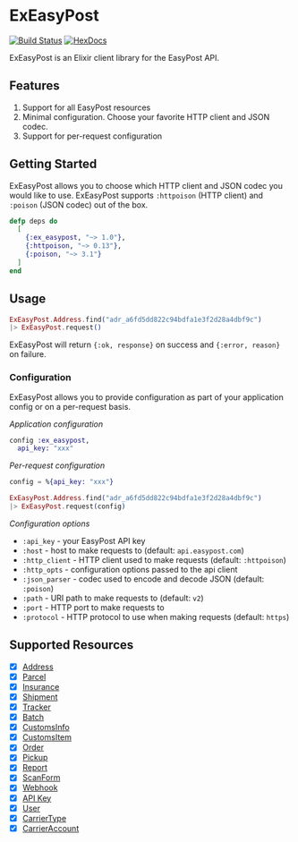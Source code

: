 # ExEasyPost

[![Build Status](https://travis-ci.org/sticksnleaves/ex_easypost.svg?branch=master)](https://travis-ci.org/sticksnleaves/ex_easypost)
[![HexDocs](https://img.shields.io/badge/hexdocs-release-blue.svg)](https://hexdocs.pm/ex_easypost/)

ExEasyPost is an Elixir client library for the EasyPost API.

## Features

1. Support for all EasyPost resources
2. Minimal configuration. Choose your favorite HTTP client and JSON codec.
3. Support for per-request configuration

## Getting Started

ExEasyPost allows you to choose which HTTP client and JSON codec you would like
to use. ExEasyPost supports `:httpoison` (HTTP client) and `:poison` (JSON
codec) out of the box.

```elixir
defp deps do
  [
    {:ex_easypost, "~> 1.0"},
    {:httpoison, "~> 0.13"},
    {:poison, "~> 3.1"}
  ]
end
```

## Usage

```elixir
ExEasyPost.Address.find("adr_a6fd5dd822c94bdfa1e3f2d28a4dbf9c")
|> ExEasyPost.request()
```

ExEasyPost will return `{:ok, response}` on success and `{:error, reason}` on
failure.

### Configuration

ExEasyPost allows you to provide configuration as part of your application
config or on a per-request basis.

*Application configuration*

```elixir
config :ex_easypost,
  api_key: "xxx"
```

*Per-request configuration*

```elixir
config = %{api_key: "xxx"}

ExEasyPost.Address.find("adr_a6fd5dd822c94bdfa1e3f2d28a4dbf9c")
|> ExEasyPost.request(config)
```

*Configuration options*

- `:api_key` - your EasyPost API key
- `:host` - host to make requests to (default: `api.easypost.com`)
- `:http_client` - HTTP client used to make requests (default: `:httpoison`)
- `:http_opts` - configuration options passed to the api client
- `:json_parser` - codec used to encode and decode JSON (default: `:poison`)
- `:path` - URI path to make requests to (default: `v2`)
- `:port` - HTTP port to make requests to
- `:protocol` - HTTP protocol to use when making requests (default: `https`)

## Supported Resources

- [x] [Address](https://hexdocs.pm/ex_easypost/ExEasyPost.Address.html)
- [x] [Parcel](https://hexdocs.pm/ex_easypost/ExEasyPost.Parcel.html)
- [x] [Insurance](https://hexdocs.pm/ex_easypost/ExEasyPost.Insurance.html)
- [x] [Shipment](https://hexdocs.pm/ex_easypost/ExEasyPost.Shipment.html)
- [x] [Tracker](https://hexdocs.pm/ex_easypost/ExEasyPost.Tracker.html)
- [x] [Batch](https://hexdocs.pm/ex_easypost/ExEasyPost.Batch.html)
- [x] [CustomsInfo](https://hexdocs.pm/ex_easypost/ExEasyPost.CustomsInfo.html)
- [x] [CustomsItem](https://hexdocs.pm/ex_easypost/ExEasyPost.CustomsItem.html)
- [x] [Order](https://hexdocs.pm/ex_easypost/ExEasyPost.Order.html)
- [x] [Pickup](https://hexdocs.pm/ex_easypost/ExEasyPost.Pickup.html)
- [x] [Report](https://hexdocs.pm/ex_easypost/ExEasyPost.Report.html)
- [x] [ScanForm](https://hexdocs.pm/ex_easypost/ExEasyPost.ScanForm.html)
- [x] [Webhook](https://hexdocs.pm/ex_easypost/ExEasyPost.Webhook.html)
- [x] [API Key](https://hexdocs.pm/ex_easypost/ExEasyPost.APIKey.html)
- [x] [User](https://hexdocs.pm/ex_easypost/ExEasyPost.User.html)
- [x] [CarrierType](https://hexdocs.pm/ex_easypost/ExEasyPost.CarrierType.html)
- [x] [CarrierAccount](https://hexdocs.pm/ex_easypost/ExEasyPost.CarrierAccount.html)
